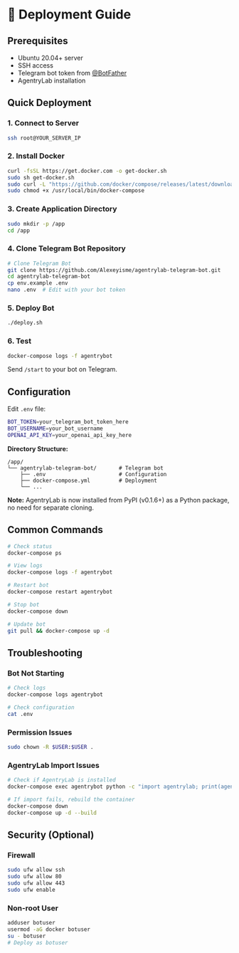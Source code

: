 # 🚀 Deployment Guide

## Prerequisites
- Ubuntu 20.04+ server
- SSH access
- Telegram bot token from [@BotFather](https://t.me/BotFather)
- AgentryLab installation

## Quick Deployment

### 1. Connect to Server
```bash
ssh root@YOUR_SERVER_IP
```

### 2. Install Docker
```bash
curl -fsSL https://get.docker.com -o get-docker.sh
sudo sh get-docker.sh
sudo curl -L "https://github.com/docker/compose/releases/latest/download/docker-compose-$(uname -s)-$(uname -m)" -o /usr/local/bin/docker-compose
sudo chmod +x /usr/local/bin/docker-compose
```

### 3. Create Application Directory
```bash
sudo mkdir -p /app
cd /app
```

### 4. Clone Telegram Bot Repository
```bash
# Clone Telegram Bot
git clone https://github.com/Alexeyisme/agentrylab-telegram-bot.git
cd agentrylab-telegram-bot
cp env.example .env
nano .env  # Edit with your bot token
```

### 5. Deploy Bot
```bash
./deploy.sh
```

### 6. Test
```bash
docker-compose logs -f agentrybot
```

Send `/start` to your bot on Telegram.

## Configuration

Edit `.env` file:
```bash
BOT_TOKEN=your_telegram_bot_token_here
BOT_USERNAME=your_bot_username
OPENAI_API_KEY=your_openai_api_key_here
```

**Directory Structure:**
```
/app/
└── agentrylab-telegram-bot/       # Telegram bot
    ├── .env                       # Configuration
    ├── docker-compose.yml         # Deployment
    └── ...
```

**Note:** AgentryLab is now installed from PyPI (v0.1.6+) as a Python package, no need for separate cloning.

## Common Commands

```bash
# Check status
docker-compose ps

# View logs
docker-compose logs -f agentrybot

# Restart bot
docker-compose restart agentrybot

# Stop bot
docker-compose down

# Update bot
git pull && docker-compose up -d
```

## Troubleshooting

### Bot Not Starting
```bash
# Check logs
docker-compose logs agentrybot

# Check configuration
cat .env
```

### Permission Issues
```bash
sudo chown -R $USER:$USER .
```

### AgentryLab Import Issues
```bash
# Check if AgentryLab is installed
docker-compose exec agentrybot python -c "import agentrylab; print(agentrylab.__version__)"

# If import fails, rebuild the container
docker-compose down
docker-compose up -d --build
```

## Security (Optional)

### Firewall
```bash
sudo ufw allow ssh
sudo ufw allow 80
sudo ufw allow 443
sudo ufw enable
```

### Non-root User
```bash
adduser botuser
usermod -aG docker botuser
su - botuser
# Deploy as botuser
```
